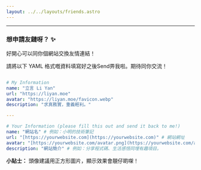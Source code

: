 ```yaml
---
layout: ../../layouts/friends.astro
---
```


---

### 想申請友鏈呀？ ✨

好開心可以同你個網站交換友情連結！

請將以下 YAML 格式嘅資料填寫好之後Send畀我啦。期待同你交流！

```yaml

# My Information
name: "立言 Li Yan"
url: "https://liyan.moe"
avatar: "https://liyan.moe/favicon.webp"
description: "求真務實，重義輕利。"

---

# Your Information (please fill this out and send it back to me!)
name: "網站名" # 例如：小明的技術筆記
url: "[https://yourwebsite.com](https://yourwebsite.com)" # 網站網址
avatar: "[https://yourwebsite.com/avatar.png](https://yourwebsite.com/avatar.png)" # 你嘅頭像或者網站 LOGO 圖片網址
description: "網站簡介" # 例如：分享程式碼、生活感悟同埋有趣項目。
```

**小貼士：** 頭像建議用正方形圖片，顯示效果會靚仔啲㗎！